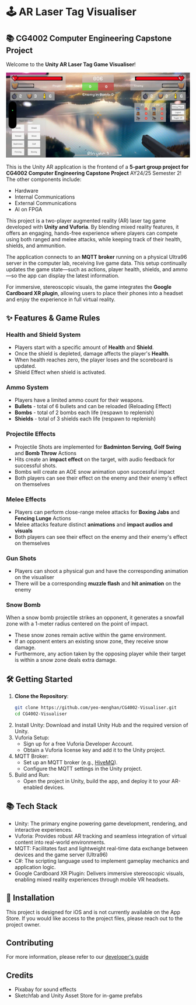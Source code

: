 # 🕹️ AR Laser Tag Visualiser

## 📚 CG4002 Computer Engineering Capstone Project

Welcome to the **Unity AR Laser Tag Game Visualiser**!

![AR View Mode](./PublicImages/ar-view.jpg)

This is the Unity AR application is the frontend of a **5-part group project for CG4002 Computer Engineering Capstone Project** AY24/25 Semester 2! The other components include:
- Hardware
- Internal Communications
- External Communications
- AI on FPGA

This project is a two-player augmented reality (AR) laser tag game developed with **Unity and Vuforia**. By blending mixed reality features, it offers an engaging, hands-free experience where players can compete using both ranged and melee attacks, while keeping track of their health, shields, and ammunition.

The application connects to an **MQTT broker** running on a physical Ultra96 server in the computer lab, receiving live game data. This setup continually updates the game state—such as actions, player health, shields, and ammo—so the app can display the latest information.

For immersive, stereoscopic visuals, the game integrates the **Google Cardboard XR plugin**, allowing users to place their phones into a headset and enjoy the experience in full virtual reality.



## ✨ Features & Game Rules

### Health and Shield System
- Players start with a specific amount of **Health** and **Shield**.
- Once the shield is depleted, damage affects the player's **Health**.
- When health reaches zero, the player loses and the scoreboard is updated.
- Shield Effect when shield is activated.

### Ammo System
- Players have a limited ammo count for their weapons.
- **Bullets** - total of 6 bullets and can be reloaded (Reloading Effect)
- **Bombs** - total of 2 bombs each life (respawn to replenish)
- **Shields** - total of 3 shields each life (respawn to replenish)

### Projectile Effects
- Projectile Shots are implemented for **Badminton Serving**, **Golf Swing** and **Bomb Throw** Actions
- Hits create an **impact effect** on the target, with audio feedback for successful shots.
- Bombs will create an AOE snow animation upon successful impact
- Both players can see their effect on the enemy and their enemy's effect on themselves

### Melee Effects
- Players can perform close-range melee attacks for **Boxing Jabs** and **Fencing Lunge** Actions
- Melee attacks feature distinct **animations** and **impact audios and visuals**
- Both players can see their effect on the enemy and their enemy's effect on themselves

### Gun Shots
- Players can shoot a physical gun and have the corresponding animation on the visualiser
- There will be a corresponding **muzzle flash** and **hit animation** on the enemy

### Snow Bomb
When a snow bomb projectile strikes an opponent, it generates a snowfall zone with a 1-meter radius centered on the point of impact.
- These snow zones remain active within the game environment.
- If an opponent enters an existing snow zone, they receive snow damage.
- Furthermore, any action taken by the opposing player while their target is within a snow zone deals extra damage.

## 🛠️ Getting Started

1. **Clone the Repository**:
   ```bash
   git clone https://github.com/yeo-menghan/CG4002-Visualiser.git
   cd CG4002-Visualiser
   ```
2. Install Unity: Download and install Unity Hub and the required version of Unity.
3. Vuforia Setup:
    - Sign up for a free Vuforia Developer Account.
    - Obtain a Vuforia license key and add it to the Unity project.
4. MQTT Broker:
    - Set up an MQTT broker (e.g., [HiveMQ](https://www.hivemq.com/)).
    - Configure the MQTT settings in the Unity project.
5. Build and Run:
    - Open the project in Unity, build the app, and deploy it to your AR-enabled devices.

## 📚 Tech Stack

- Unity: The primary engine powering game development, rendering, and interactive experiences.
- Vuforia: Provides robust AR tracking and seamless integration of virtual content into real-world environments.
- MQTT: Facilitates fast and lightweight real-time data exchange between devices and the game server (Ultra96)
- C#: The scripting language used to implement gameplay mechanics and application logic.
- Google Cardboard XR Plugin: Delivers immersive stereoscopic visuals, enabling mixed reality experiences through mobile VR headsets.

## 🔌 Installation

This project is designed for iOS and is not currently available on the App Store. If you would like access to the project files, please reach out to the project owner.

## Contributing

For more information, please refer to our [developer's guide](./docs/DeveloperGuide.md)

## Credits
- Pixabay for sound effects
- Sketchfab and Unity Asset Store for in-game prefabs
